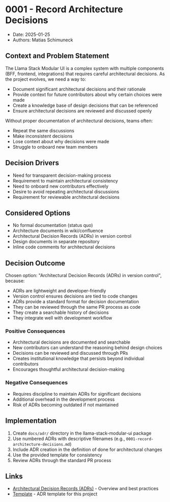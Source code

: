 # 0001 - Record Architecture Decisions

* Date: 2025-01-25
* Authors: Matias Schimuneck

## Context and Problem Statement

The Llama Stack Modular UI is a complex system with multiple components (BFF, frontend, integrations) that requires careful architectural decisions. As the project evolves, we need a way to:

- Document significant architectural decisions and their rationale
- Provide context for future contributors about why certain choices were made
- Create a knowledge base of design decisions that can be referenced
- Ensure architectural decisions are reviewed and discussed openly

Without proper documentation of architectural decisions, teams often:
- Repeat the same discussions
- Make inconsistent decisions
- Lose context about why decisions were made
- Struggle to onboard new team members

## Decision Drivers

* Need for transparent decision-making process
* Requirement to maintain architectural consistency
* Need to onboard new contributors effectively
* Desire to avoid repeating architectural discussions
* Requirement for reviewable architectural decisions

## Considered Options

* No formal documentation (status quo)
* Architecture documents in wiki/confluence
* Architectural Decision Records (ADRs) in version control
* Design documents in separate repository
* Inline code comments for architectural decisions

## Decision Outcome

Chosen option: "Architectural Decision Records (ADRs) in version control", because:

- ADRs are lightweight and developer-friendly
- Version control ensures decisions are tied to code changes
- ADRs provide a standard format for decision documentation
- They can be reviewed through the same PR process as code
- They create a searchable history of decisions
- They integrate well with development workflow

### Positive Consequences

* Architectural decisions are documented and searchable
* New contributors can understand the reasoning behind design choices
* Decisions can be reviewed and discussed through PRs
* Creates institutional knowledge that persists beyond individual contributors
* Encourages thoughtful architectural decision-making

### Negative Consequences

* Requires discipline to maintain ADRs for significant decisions
* Additional overhead in the development process
* Risk of ADRs becoming outdated if not maintained

## Implementation

1. Create `docs/adr/` directory in the llama-stack-modular-ui package
2. Use numbered ADRs with descriptive filenames (e.g., `0001-record-architecture-decisions.md`)
3. Include ADR creation in the definition of done for architectural changes
4. Use the provided template for consistency
5. Review ADRs through the standard PR process

## Links

* [Architectural Decision Records (ADRs)](https://adr.github.io/) - Overview and best practices
* [Template](./template.md) - ADR template for this project 